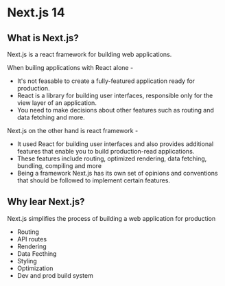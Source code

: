 # Next.js 14

## What is Next.js?

Next.js is a react framework for building web applications.

When builing applications with React alone -

- It's not feasable to create a fully-featured application ready for production.
- React is a library for building user interfaces, responsible only for the view layer of an application.
- You need to make decisions about other features such as routing and data fetching and more.

Next.js on the other hand is react framework -

- It used React for building user interfaces and also provides additional features that enable you to build production-read applications.
- These features include routing, optimized rendering, data fetching, bundling, compiling and more
- Being a framework Next.js has its own set of opinions and conventions that should be followed to implement certain features.

## Why lear Next.js?

Next.js simplifies the process of building a web application for production

- Routing
- API routes
- Rendering
- Data Fecthing
- Styling
- Optimization
- Dev and prod build system
